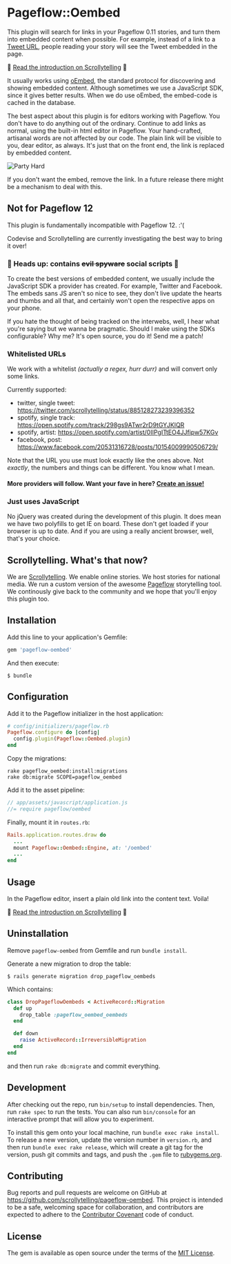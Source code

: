# Pageflow::Oembed

This plugin will search for links in your Pageflow 0.11 stories, and turn them
into embedded content when possible. For example, instead of a link to a
[Tweet URL](https://twitter.com/scrollytelling/status/885128273239396352), people
reading your story will see the Tweet embedded in the page.

🌟 [Read the introduction on Scrollytelling](https://app.scrollytelling.io/embed-a-tweet) 🌟

It usually works using [oEmbed](http://oembed.com), the standard protocol for discovering
and showing embedded content. Although sometimes we use a JavaScript SDK, since it
gives better results. When we do use oEmbed, the embed-code is cached in
the database.

The best aspect about this plugin is for editors working with Pageflow. You
don't have to do anything out of the ordinary. Continue to add links as normal,
using the built-in html editor in Pageflow. Your hand-crafted, artisanal words
are not affected by our code. The plain link will be visible to you, dear editor, as always. It's just
that on the front end, the link is replaced by embedded content.

![Party Hard](https://media.giphy.com/media/Hd3GXtH7xs1CU/giphy.gif)

If you don't want the embed, remove the link. In a future release there might
be a mechanism to deal with this.

## Not for Pageflow 12

This plugin is fundamentally incompatible with Pageflow 12. :'(

Codevise and Scrollytelling are currently investigating the best way to bring it over!

### 🖤 Heads up: contains ~~evil spyware~~ social scripts 👀

To create the best versions of embedded content, we usually include the
JavaScript SDK a provider has created. For example, Twitter and Facebook. The
embeds sans JS aren't so nice to see, they don't live update the hearts and
thumbs and all that, and certainly won't open the respective apps on your phone.

If you hate the thought of being tracked on the interwebs, well, I hear what
you're saying but we wanna be pragmatic. Should I make using the SDKs configurable?
Why me? It's open source, you do it! Send me a patch!

### Whitelisted URLs

We work with a whitelist _(actually a regex, hurr durr)_ and will convert only some links.

Currently supported:

* twitter, single tweet: https://twitter.com/scrollytelling/status/885128273239396352
* spotify, single track: https://open.spotify.com/track/298gs9ATwr2rD9tGYJKlQR
* spotify, artist: https://open.spotify.com/artist/0IIPgITtEO4JJfipw57KGv
* facebook, post: https://www.facebook.com/20531316728/posts/10154009990506729/

Note that the URL you use must look exactly like the ones above. Not *exactly*, the numbers and things can be different. You know what I mean.

#### More providers will follow. Want your fave in here? [Create an issue!](https://github.com/scrollytelling/pageflow-oembed/issues/new)

### Just uses JavaScript

No jQuery was created during the development of this plugin. It does mean we
have two polyfills to get IE on board. These don't get loaded if your browser
is up to date. And if you are using a really ancient browser, well, that's
your choice.

## Scrollytelling. What's that now?

We are [Scrollytelling](https://www.scrollytelling.io/). We enable online
stories. We host stories for national media. We run a custom version
of the awesome [Pageflow](https://github.com/codevise/pageflow) storytelling
tool. We continously give back to the community and we hope that you'll
enjoy this plugin too.


## Installation

Add this line to your application's Gemfile:

```ruby
gem 'pageflow-oembed'
```

And then execute:

    $ bundle

## Configuration

Add it to the Pageflow initializer in the host application:

```ruby
# config/initializers/pageflow.rb
Pageflow.configure do |config|
  config.plugin(Pageflow::Oembed.plugin)
end
```

Copy the migrations:

```shell
rake pageflow_oembed:install:migrations
rake db:migrate SCOPE=pageflow_oembed
```

Add it to the asset pipeline:

```javascript
// app/assets/javascript/application.js
//= require pageflow/oembed
```

Finally, mount it in `routes.rb`:

```ruby
Rails.application.routes.draw do
  ...
  mount Pageflow::Oembed::Engine, at: '/oembed'
  ...
end
```

## Usage

In the Pageflow editor, insert a plain old link into the content text. Voila!

🌟 [Read the introduction on Scrollytelling](https://app.scrollytelling.io/embed-a-tweet) 🌟

## Uninstallation

Remove `pageflow-oembed` from Gemfile and run `bundle install`.

Generate a new migration to drop the table:

```shell
$ rails generate migration drop_pageflow_oembeds
```

Which contains:

```ruby
class DropPageflowOembeds < ActiveRecord::Migration
  def up
    drop_table :pageflow_oembed_oembeds
  end

  def down
    raise ActiveRecord::IrreversibleMigration
  end
end
```

and then run `rake db:migrate` and commit everything.

## Development

After checking out the repo, run `bin/setup` to install dependencies. Then, run `rake spec` to run the tests. You can also run `bin/console` for an interactive prompt that will allow you to experiment.

To install this gem onto your local machine, run `bundle exec rake install`. To release a new version, update the version number in `version.rb`, and then run `bundle exec rake release`, which will create a git tag for the version, push git commits and tags, and push the `.gem` file to [rubygems.org](https://rubygems.org).

## Contributing

Bug reports and pull requests are welcome on GitHub at https://github.com/scrollytelling/pageflow-oembed. This project is intended to be a safe, welcoming space for collaboration, and contributors are expected to adhere to the [Contributor Covenant](http://contributor-covenant.org) code of conduct.


## License

The gem is available as open source under the terms of the [MIT License](http://opensource.org/licenses/MIT).

